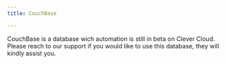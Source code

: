 ```yaml
---
title: CouchBase

---
```


CouchBase is a database wich automation is still in beta on Clever Cloud. 
Please reach to our support if you would like to use this database, they will kindly assist you.